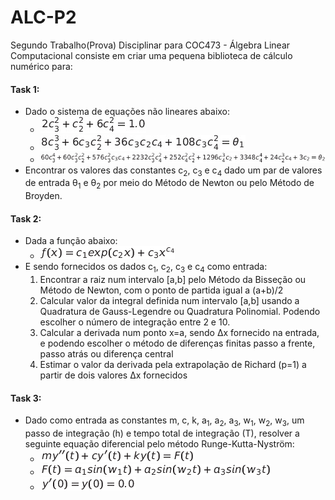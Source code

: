 # ALC-P2
Segundo Trabalho(Prova) Disciplinar para COC473 - Álgebra Linear Computacional consiste em criar uma pequena biblioteca de cálculo numérico para: 

#### **Task 1:** 
- Dado o sistema de equações não lineares abaixo:  
  - ![equation1](https://github.com/Leminsk/ALC-P2/blob/main/Task%201/equations/equation1.png "Equation 1")  
  - ![equation2](https://github.com/Leminsk/ALC-P2/blob/main/Task%201/equations/equation2.png "Equation 2")  
  - ![equation3](https://github.com/Leminsk/ALC-P2/blob/main/Task%201/equations/equation3.png "Equation 3")  
- Encontrar os valores das constantes c<sub>2</sub>, c<sub>3</sub> e c<sub>4</sub> dado um par de valores de entrada &theta;<sub>1</sub> e &theta;<sub>2</sub> por meio do Método de Newton ou pelo Método de Broyden.
  

#### **Task 2:**
- Dada a função abaixo:
  - ![function](https://github.com/Leminsk/ALC-P2/blob/main/Task%202/function.png "Function")
- E sendo fornecidos os dados c<sub>1</sub>, c<sub>2</sub>, c<sub>3</sub> e c<sub>4</sub> como entrada:
  1. Encontrar a raiz num intervalo [a,b] pelo Método da Bisseção ou Método de Newton, com o ponto de partida igual a (a+b)/2
  2. Calcular valor da integral definida num intervalo [a,b] usando a Quadratura de Gauss-Legendre ou Quadratura Polinomial. Podendo escolher o número de integração entre 2 e 10.
  3. Calcular a derivada num ponto x=a, sendo &Delta;x fornecido na entrada, e podendo escolher o método de diferenças finitas passo a frente, passo atrás ou diferença central
  4. Estimar o valor da derivada pela extrapolação de Richard (p=1) a partir de dois valores &Delta;x fornecidos


#### **Task 3:**
- Dado como entrada as constantes m, c, k, a<sub>1</sub>, a<sub>2</sub>, a<sub>3</sub>, w<sub>1</sub>, w<sub>2</sub>, w<sub>3</sub>, um passo de integração (h) e tempo total de integração (T), resolver a seguinte equação diferencial pelo método Runge-Kutta-Nyström:
  - ![diff1](https://github.com/Leminsk/ALC-P2/blob/main/Task%203/differential-equation/rkn-eq1.png "Diff 1")
  - ![diff1](https://github.com/Leminsk/ALC-P2/blob/main/Task%203/differential-equation/rkn-eq2.png "Diff 1")
  - ![diff1](https://github.com/Leminsk/ALC-P2/blob/main/Task%203/differential-equation/rkn-eq3.png "Diff 1")
